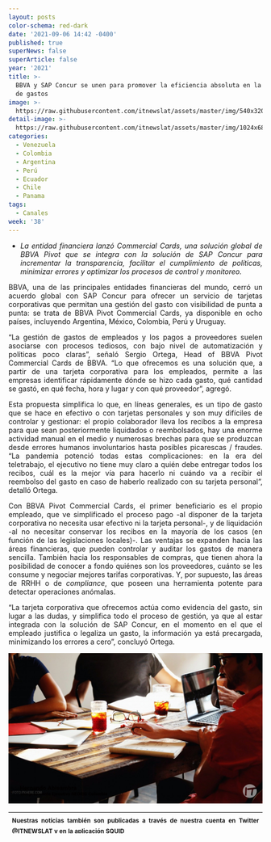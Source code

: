 ```yaml
---
layout: posts
color-schema: red-dark
date: '2021-09-06 14:42 -0400'
published: true
superNews: false
superArticle: false
year: '2021'
title: >-
  BBVA y SAP Concur se unen para promover la eficiencia absoluta en la gestión
  de gastos
image: >-
  https://raw.githubusercontent.com/itnewslat/assets/master/img/540x320/Reunion-de-trabajo-p.jpg
detail-image: >-
  https://raw.githubusercontent.com/itnewslat/assets/master/img/1024x680/Reunion-de-trabajo-g.jpg
categories:
  - Venezuela
  - Colombia
  - Argentina
  - Perú
  - Ecuador
  - Chile
  - Panama
tags:
  - Canales
week: '38'
---
```

<ul style="list-style-type: disc; text-align: justify;">
	<li><em>La entidad financiera lanzó Commercial Cards, una </em><em>solución global de BBVA Pivot que se integra con la solución de SAP Concur para incrementar la transparencia, facilitar el cumplimiento de políticas, minimizar errores y optimizar los procesos de control y monitoreo.</em></li>
</ul>
<p style="text-align: justify;">BBVA, una de las principales entidades financieras del mundo, cerró un acuerdo global con SAP Concur para ofrecer un servicio de tarjetas corporativas que permitan una gestión del gasto con visibilidad de punta a punta: se trata de BBVA Pivot Commercial Cards, ya disponible en ocho países, incluyendo Argentina, México, Colombia, Perú y Uruguay.</p>
<p style="text-align: justify;">“La gestión de gastos de empleados y los pagos a proveedores suelen asociarse con procesos tediosos, con bajo nivel de automatización y políticas poco claras”, señaló Sergio Ortega, Head of BBVA Pivot Commercial Cards de BBVA. “Lo que ofrecemos es una solución que, a partir de una tarjeta corporativa para los empleados, permite a las empresas identificar rápidamente dónde se hizo cada gasto, qué cantidad se gastó, en qué fecha, hora y lugar y con qué proveedor”, agregó.</p>
<p style="text-align: justify;">Esta propuesta simplifica lo que, en líneas generales, es un tipo de gasto que se hace en efectivo o con tarjetas personales y son muy difíciles de controlar y gestionar: el propio colaborador lleva los recibos a la empresa para que sean posteriormente liquidados o reembolsados, hay una enorme actividad manual en el medio y numerosas brechas para que se produzcan desde errores humanos involuntarios hasta posibles picarescas / fraudes. “La pandemia potenció todas estas complicaciones: en la era del teletrabajo, el ejecutivo no tiene muy claro a quién debe entregar todos los recibos, cuál es la mejor vía para hacerlo ni cuándo va a recibir el reembolso del gasto en caso de haberlo realizado con su tarjeta personal”, detalló Ortega.</p>
<p style="text-align: justify;">Con BBVA Pivot Commercial Cards, el primer beneficiario es el propio empleado, que ve simplificado el proceso pago -al disponer de la tarjeta corporativa no necesita usar efectivo ni la tarjeta personal-, y de liquidación -al no necesitar conservar los recibos en la mayoría de los casos (en función de las legislaciones locales)-. Las ventajas se expanden hacia las áreas financieras, que pueden controlar y auditar los gastos de manera sencilla. También hacia los responsables de compras, que tienen ahora la posibilidad de conocer a fondo quiénes son los proveedores, cuánto se les consume y negociar mejores tarifas corporativas. Y, por supuesto, las áreas de RRHH o de <em>compliance</em>, que poseen una herramienta potente para detectar operaciones anómalas.</p>
<p style="text-align: justify;">“La tarjeta corporativa que ofrecemos actúa como evidencia del gasto, sin lugar a las dudas, y simplifica todo el proceso de gestión, ya que al estar integrada con la solución de SAP Concur, en el momento en el que el empleado justifica o legaliza un gasto, la información ya está precargada, minimizando los errores a cero”, concluyó Ortega.</p>

![](https://raw.githubusercontent.com/itnewslat/assets/master/img/540x320/Reunion-de-trabajo-p.jpg)

<table style="height: 42px;" width="569">
<tbody>
<tr>
<td style="text-align: justify;"><sub><strong>Nuestras noticias también son publicadas a través de nuestra cuenta en Twitter <a href="https://twitter.com/itnewslat?lang=es">@ITNEWSLAT</a> y en la aplicación <a href="https://squidapp.co/en/">SQUID</a></strong></sub></td>
</tr>
</tbody>
</table>
